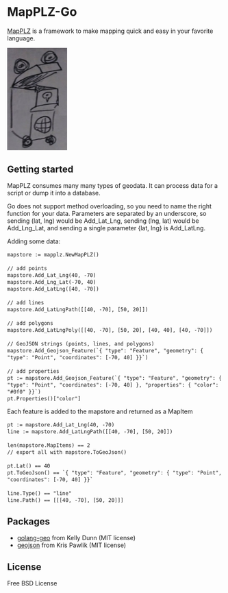 # MapPLZ-Go

[MapPLZ](http://mapplz.com) is a framework to make mapping quick and easy in
your favorite language.

<img src="https://raw.githubusercontent.com/mapmeld/mapplz-go/master/logo.jpg" width="140"/>

## Getting started

MapPLZ consumes many many types of geodata. It can process data for a script or dump
it into a database.

Go does not support method overloading, so you need to name the right function for
your data. Parameters are separated by an underscore, so sending (lat, lng) would be
Add_Lat_Lng, sending (lng, lat) would be Add_Lng_Lat, and sending a single parameter
{lat, lng} is Add_LatLng.

Adding some data:

```
mapstore := mapplz.NewMapPLZ()

// add points
mapstore.Add_Lat_Lng(40, -70)
mapstore.Add_Lng_Lat(-70, 40)
mapstore.Add_LatLng([40, -70])

// add lines
mapstore.Add_LatLngPath([[40, -70], [50, 20]])

// add polygons
mapstore.Add_LatLngPoly([[40, -70], [50, 20], [40, 40], [40, -70]])

// GeoJSON strings (points, lines, and polygons)
mapstore.Add_Geojson_Feature(`{ "type": "Feature", "geometry": { "type": "Point", "coordinates": [-70, 40] }}`)

// add properties
pt := mapstore.Add_Geojson_Feature(`{ "type": "Feature", "geometry": { "type": "Point", "coordinates": [-70, 40] }, "properties": { "color": "#0f0" }}`)
pt.Properties()["color"]
```

Each feature is added to the mapstore and returned as a MapItem

```
pt := mapstore.Add_Lat_Lng(40, -70)
line := mapstore.Add_LatLngPath([[40, -70], [50, 20]])

len(mapstore.MapItems) == 2
// export all with mapstore.ToGeoJson()

pt.Lat() == 40
pt.ToGeoJson() == `{ "type": "Feature", "geometry": { "type": "Point", "coordinates": [-70, 40] }}`

line.Type() == "line"
line.Path() == [[[40, -70], [50, 20]]]

```

## Packages

* <a href="https://github.com/kellydunn/golang-geo">golang-geo</a> from Kelly Dunn (MIT license)
* <a href="https://github.com/kpawlik/geojson">geojson</a> from Kris Pawlik (MIT license)

## License

Free BSD License
